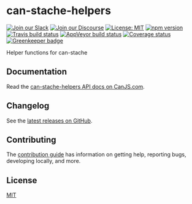 # can-stache-helpers

[![Join our Slack](https://img.shields.io/badge/slack-join%20chat-611f69.svg)](https://www.bitovi.com/community/slack?utm_source=badge&utm_medium=badge&utm_campaign=pr-badge&utm_content=badge)
[![Join our Discourse](https://img.shields.io/discourse/https/forums.bitovi.com/posts.svg)](https://forums.bitovi.com/?utm_source=badge&utm_medium=badge&utm_campaign=pr-badge&utm_content=badge)
[![License: MIT](https://img.shields.io/badge/license-MIT-blue.svg)](https://github.com/canjs/can-stache-helpers/blob/master/LICENSE)
[![npm version](https://badge.fury.io/js/can-stache-helpers.svg)](https://www.npmjs.com/package/can-stache-helpers)
[![Travis build status](https://travis-ci.org/canjs/can-stache-helpers.svg?branch=master)](https://travis-ci.org/canjs/can-stache-helpers)
[![AppVeyor build status](https://ci.appveyor.com/api/projects/status/github/canjs/can-stache-helpers?branch=master&svg=true)](https://ci.appveyor.com/project/matthewp/can-stache-helpers)
[![Coverage status](https://coveralls.io/repos/github/canjs/can-stache-helpers/badge.svg?branch=master)](https://coveralls.io/github/canjs/can-stache-helpers?branch=master)
[![Greenkeeper badge](https://badges.greenkeeper.io/canjs/can-stache-helpers.svg)](https://greenkeeper.io/)

Helper functions for can-stache

## Documentation

Read the [can-stache-helpers API docs on CanJS.com](https://canjs.com/doc/can-stache-helpers.html).

## Changelog

See the [latest releases on GitHub](https://github.com/canjs/can-stache-helpers/releases).

## Contributing

The [contribution guide](https://github.com/canjs/can-stache-helpers/blob/master/CONTRIBUTING.md) has information on getting help, reporting bugs, developing locally, and more.

## License

[MIT](https://github.com/canjs/can-stache-helpers/blob/master/LICENSE)
